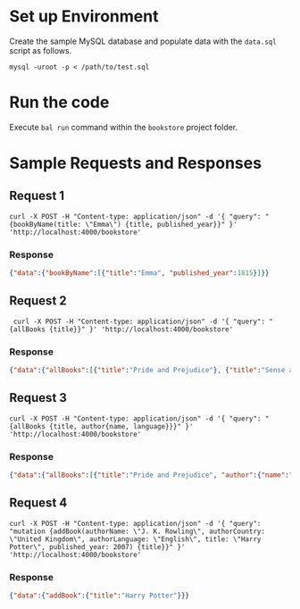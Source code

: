 # Set up Environment

Create the sample MySQL database and  populate data with the `data.sql` script as follows.

```
mysql -uroot -p < /path/to/test.sql

```
# Run the code

Execute `bal run` command  within the `bookstore` project folder.



# Sample Requests and Responses

## Request 1
```
curl -X POST -H "Content-type: application/json" -d '{ "query": "{bookByName(title: \"Emma\") {title, published_year}}" }' 'http://localhost:4000/bookstore'
```

### Response
```json
{"data":{"bookByName":[{"title":"Emma", "published_year":1815}]}}
```

## Request 2
```
 curl -X POST -H "Content-type: application/json" -d '{ "query": "{allBooks {title}}" }' 'http://localhost:4000/bookstore'
 ```

### Response
```json
{"data":{"allBooks":[{"title":"Pride and Prejudice"}, {"title":"Sense and Sensibility"}, {"title":"Emma"}, {"title":"War and Peace"}, {"title":"Anna Karenina"}]}}
```

## Request 3
```
curl -X POST -H "Content-type: application/json" -d '{ "query": "{allBooks {title, author{name, language}}}" }' 'http://localhost:4000/bookstore'
```

### Response
```json
{"data":{"allBooks":[{"title":"Pride and Prejudice", "author":{"name":"Jane Austen", "language":"English"}}, {"title":"Sense and Sensibility", "author":{"name":"Jane Austen", "language":"English"}}, {"title":"Emma", "author":{"name":"Jane Austen", "language":"English"}}, {"title":"War and Peace", "author":{"name":"Leo Tolstoy", "language":"Russian"}}, {"title":"Anna Karenina", "author":{"name":"Leo Tolstoy", "language":"Russian"}}]}}
```

## Request 4
```
curl -X POST -H "Content-type: application/json" -d '{ "query": "mutation {addBook(authorName: \"J. K. Rowling\", authorCountry: \"United Kingdom\", authorLanguage: \"English\", title: \"Harry Potter\", published_year: 2007) {title}}" }' 'http://localhost:4000/bookstore'
```

### Response
```json
{"data":{"addBook":{"title":"Harry Potter"}}}
```

